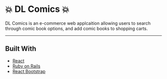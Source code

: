 💥 DL Comics 💥
=====================

DL Comics is an e-commerce web applcaition allowing users to search through comic book options, and add comic books to shopping carts.

---
## Built With

- [React](https://reactjs.org/)
- [Ruby on Rails](https://rubyonrails.org/)
- [React Bootstrap](https://react-bootstrap.netlify.app/)
